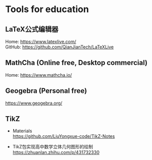 # Tools for education

## LaTeX公式编辑器
Home: https://www.latexlive.com/  
GitHub: https://github.com/QianJianTech/LaTeXLive  

## MathCha (Online free, Desktop commercial)
Home: https://www.mathcha.io/  

## Geogebra (Personal free)
https://www.geogebra.org/  

## TikZ
+ Materials  
    https://github.com/LiuYongxue-code/TikZ-Notes   

+ TikZ包实现高中数学立体几何图形的绘制  
    https://zhuanlan.zhihu.com/p/431732330  
